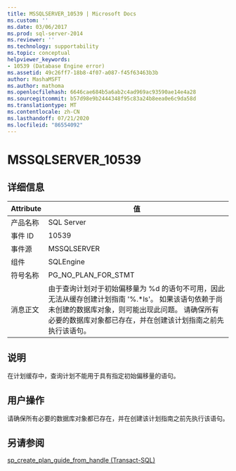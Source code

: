 ```yaml
---
title: MSSQLSERVER_10539 | Microsoft Docs
ms.custom: ''
ms.date: 03/06/2017
ms.prod: sql-server-2014
ms.reviewer: ''
ms.technology: supportability
ms.topic: conceptual
helpviewer_keywords:
- 10539 (Database Engine error)
ms.assetid: 49c26ff7-18b8-4f07-a087-f45f63463b3b
author: MashaMSFT
ms.author: mathoma
ms.openlocfilehash: 6646cae684b5a6ab2c4ad969ac93590ae14e4a28
ms.sourcegitcommit: b57d98e9b2444348f95c83a24b8eea0e6c9da58d
ms.translationtype: MT
ms.contentlocale: zh-CN
ms.lasthandoff: 07/21/2020
ms.locfileid: "86554092"
---
```

# <a name="mssqlserver_10539"></a>MSSQLSERVER_10539
    
## <a name="details"></a>详细信息  
  
|Attribute|值|  
|-|-|  
|产品名称|SQL Server|  
|事件 ID|10539|  
|事件源|MSSQLSERVER|  
|组件|SQLEngine|  
|符号名称|PG_NO_PLAN_FOR_STMT|  
|消息正文|由于查询计划对于初始偏移量为 %d 的语句不可用，因此无法从缓存创建计划指南 '%.*ls'。 如果该语句依赖于尚未创建的数据库对象，则可能出现此问题。 请确保所有必要的数据库对象都已存在，并在创建该计划指南之前先执行该语句。|  
  
## <a name="explanation"></a>说明  
 在计划缓存中，查询计划不能用于具有指定初始偏移量的语句。  
  
## <a name="user-action"></a>用户操作  
 请确保所有必要的数据库对象都已存在，并在创建该计划指南之前先执行该语句。  
  
## <a name="see-also"></a>另请参阅  
 [sp_create_plan_guide_from_handle (Transact-SQL)](/sql/relational-databases/system-stored-procedures/sp-create-plan-guide-from-handle-transact-sql)  
  
  
